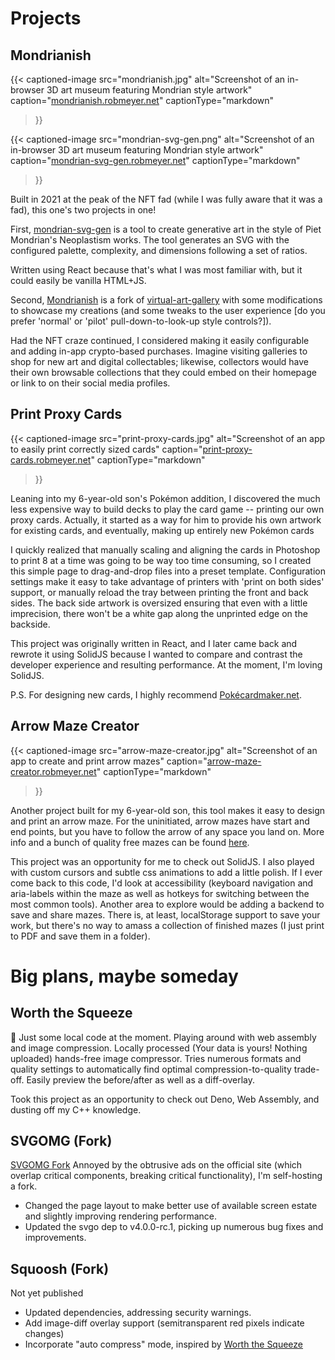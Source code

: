 # Projects

## Mondrianish

{{< captioned-image
src="mondrianish.jpg"
alt="Screenshot of an in-browser 3D art museum featuring Mondrian style artwork"
caption="[mondrianish.robmeyer.net](https://mondrianish.robmeyer.net)"
captionType="markdown"
>}}

{{< captioned-image
src="mondrian-svg-gen.png"
alt="Screenshot of an in-browser 3D art museum featuring Mondrian style artwork"
caption="[mondrian-svg-gen.robmeyer.net](https://mondrian-svg-gen.robmeyer.net)"
captionType="markdown"
>}}

Built in 2021 at the peak of the NFT fad (while I was fully aware that it was a fad), this one's two projects in one!

First, [mondrian-svg-gen](https://mondrian-svg-gen.robmeyer.net) is a tool to create generative art in the style of Piet Mondrian's Neoplastism works. The tool generates an SVG with the configured palette, complexity, and dimensions following a set of ratios.

Written using React because that's what I was most familiar with, but it could easily be vanilla HTML+JS.

Second, [Mondrianish](https://mondrianish.robmeyer.net) is a fork of [virtual-art-gallery](https://github.com/ClementCariou/virtual-art-gallery) with some modifications to showcase my creations (and some tweaks to the user experience [do you prefer 'normal' or 'pilot' pull-down-to-look-up style controls?]).

Had the NFT craze continued, I considered making it easily configurable and adding in-app crypto-based purchases. Imagine visiting galleries to shop for new art and digital collectables; likewise, collectors would have their own browsable collections that they could embed on their homepage or link to on their social media profiles. 

## Print Proxy Cards
{{< captioned-image
src="print-proxy-cards.jpg"
alt="Screenshot of an app to easily print correctly sized cards"
caption="[print-proxy-cards.robmeyer.net](https://print-proxy-cards.robmeyer.net)"
captionType="markdown"
>}}

Leaning into my 6-year-old son's Pokémon addition, I discovered the much less expensive way to build decks to play the card game -- printing our own proxy cards. Actually, it started as a way for him to provide his own artwork for existing cards, and eventually, making up entirely new Pokémon cards

I quickly realized that manually scaling and aligning the cards in Photoshop to print 8 at a time was going to be way too time consuming, so I created this simple page to drag-and-drop files into a preset template. Configuration settings make it easy to take advantage of printers with 'print on both sides' support, or manually reload the tray between printing the front and back sides. The back side artwork is oversized ensuring that even with a little imprecision, there won't be a white gap along the unprinted edge on the backside.

This project was originally written in React, and I later came back and rewrote it using SolidJS because I wanted to compare and contrast the developer experience and resulting performance. At the moment, I'm loving SolidJS.

P.S. For designing new cards, I highly recommend [Pokécardmaker.net](https://pokecardmaker.net/creator).

## Arrow Maze Creator
{{< captioned-image
src="arrow-maze-creator.jpg"
alt="Screenshot of an app to create and print arrow mazes"
caption="[arrow-maze-creator.robmeyer.net](https://arrow-maze-creator.robmeyer.net)"
captionType="markdown"
>}}

Another project built for my 6-year-old son, this tool makes it easy to design and print an arrow maze. For the uninitiated, arrow mazes have start and end points, but you have to follow the arrow of any space you land on. More info and a bunch of quality free mazes can be found [here](https://www.doyoumaze.com/free-printable-mazes#/arrow-mazes/).

This project was an opportunity for me to check out SolidJS. I also played with custom cursors and subtle css animations to add a little polish. If I ever come back to this code, I'd look at accessibility (keyboard navigation and aria-labels within the maze as well as hotkeys for switching between the most common tools). Another area to explore would be adding a backend to save and share mazes. There is, at least, localStorage support to save your work, but there's no way to amass a collection of finished mazes (I just print to PDF and save them in a folder).

# Big plans, maybe someday
## Worth the Squeeze
🚧 Just some local code at the moment. Playing around with web assembly and image compression. Locally processed (Your data is yours! Nothing uploaded) hands-free image compressor. Tries numerous formats and quality settings to automatically find optimal compression-to-quality trade-off. Easily preview the before/after as well as a diff-overlay.

Took this project as an opportunity to check out Deno, Web Assembly, and dusting off my C++ knowledge.

## SVGOMG (Fork)
[SVGOMG Fork](https://svgomg.robmeyer.net)
Annoyed by the obtrusive ads on the official site (which overlap critical components, breaking critical functionality), I'm self-hosting a fork.
  * Changed the page layout to make better use of available screen estate and slightly improving rendering performance.
  * Updated the svgo dep to v4.0.0-rc.1, picking up numerous bug fixes and improvements.
## Squoosh (Fork)
Not yet published
  * Updated dependencies, addressing security warnings.
  * Add image-diff overlay support (semitransparent red pixels indicate changes)
  * Incorporate "auto compress" mode, inspired by [Worth the Squeeze](#worth-the-squeeze)
